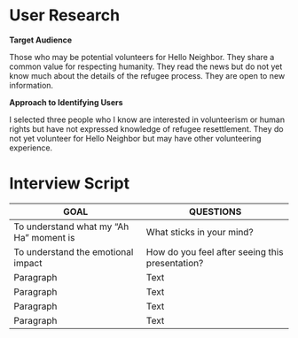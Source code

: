 # User Research

**Target Audience**

Those who may be potential volunteers for Hello Neighbor. They share a common value for respecting humanity. They read the news but do not yet know much about the details of the refugee process. They are open to new information. 

**Approach to Identifying Users**

I selected three people who I know are interested in volunteerism or human rights but have not expressed knowledge of refugee resettlement. They do not yet volunteer for Hello Neighbor but may have other volunteering experience. 

# Interview Script

| GOAL      | QUESTIONS |
| ----------- | ----------- |
| To understand what my  “Ah Ha” moment is      | What sticks in your mind?       |
|To understand the emotional impact   | How do you feel after seeing this presentation?        |
| Paragraph   | Text        |
| Paragraph   | Text        |
| Paragraph   | Text        |
| Paragraph   | Text        |
